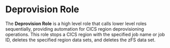 **Deprovision Role**
========================

The **Deprovision Role** is a high level role that calls lower level roles sequentially, providing automation for CICS region deprovisioning operations. This role stops a CICS region with the specified job name or job ID, deletes the specified region data sets, and deletes the zFS data set.
